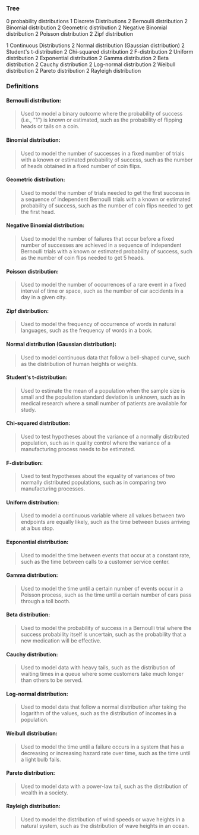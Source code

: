 ### Tree

0 probability distributions
1 Discrete Distributions
2 Bernoulli distribution
2 Binomial distribution
2 Geometric distribution
2 Negative Binomial distribution
2 Poisson distribution
2 Zipf distribution

1 Continuous Distributions
2 Normal distribution (Gaussian distribution)
2 Student's t-distribution
2 Chi-squared distribution
2 F-distribution
2 Uniform distribution
2 Exponential distribution
2 Gamma distribution
2 Beta distribution
2 Cauchy distribution
2 Log-normal distribution
2 Weibull distribution
2 Pareto distribution
2 Rayleigh distribution



### Definitions

#### Bernoulli distribution: 
> Used to model a binary outcome where the probability of success (i.e., "1") is known or estimated, such as the probability of flipping heads or tails on a coin.

#### Binomial distribution: 
> Used to model the number of successes in a fixed number of trials with a known or estimated probability of success, such as the number of heads obtained in a fixed number of coin flips.

#### Geometric distribution: 
> Used to model the number of trials needed to get the first success in a sequence of independent Bernoulli trials with a known or estimated probability of success, such as the number of coin flips needed to get the first head.

#### Negative Binomial distribution: 
> Used to model the number of failures that occur before a fixed number of successes are achieved in a sequence of independent Bernoulli trials with a known or estimated probability of success, such as the number of coin flips needed to get 5 heads.

#### Poisson distribution: 
> Used to model the number of occurrences of a rare event in a fixed interval of time or space, such as the number of car accidents in a day in a given city.

#### Zipf distribution: 
> Used to model the frequency of occurrence of words in natural languages, such as the frequency of words in a book.


#### Normal distribution (Gaussian distribution): 
> Used to model continuous data that follow a bell-shaped curve, such as the distribution of human heights or weights.

#### Student's t-distribution: 
> Used to estimate the mean of a population when the sample size is small and the population standard deviation is unknown, such as in medical research where a small number of patients are available for study.

#### Chi-squared distribution: 
> Used to test hypotheses about the variance of a normally distributed population, such as in quality control where the variance of a manufacturing process needs to be estimated.

#### F-distribution: 
> Used to test hypotheses about the equality of variances of two normally distributed populations, such as in comparing two manufacturing processes.

#### Uniform distribution: 
> Used to model a continuous variable where all values between two endpoints are equally likely, such as the time between buses arriving at a bus stop.

#### Exponential distribution: 
> Used to model the time between events that occur at a constant rate, such as the time between calls to a customer service center.

#### Gamma distribution: 
> Used to model the time until a certain number of events occur in a Poisson process, such as the time until a certain number of cars pass through a 
toll booth.

#### Beta distribution: 
> Used to model the probability of success in a Bernoulli trial where the success probability itself is uncertain, such as the probability that a new medication will be effective.

#### Cauchy distribution: 
> Used to model data with heavy tails, such as the distribution of waiting times in a queue where some customers take much longer than others to be served.

#### Log-normal distribution: 
> Used to model data that follow a normal distribution after taking the logarithm of the values, such as the distribution of incomes in a population.

#### Weibull distribution: 
> Used to model the time until a failure occurs in a system that has a decreasing or increasing hazard rate over time, such as the time until a light bulb fails.

#### Pareto distribution: 
> Used to model data with a power-law tail, such as the distribution of wealth in a society.

#### Rayleigh distribution: 
> Used to model the distribution of wind speeds or wave heights in a natural system, such as the distribution of wave heights in an ocean.
